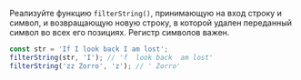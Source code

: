 
Реализуйте функцию `filterString()`, принимающую на вход строку и символ, и возвращающую новую строку, в которой удален переданный символ во всех его позициях. Регистр символов важен.

```javascript
const str = 'If I look back I am lost';
filterString(str, 'I'); // 'f  look back  am lost'
filterString('zz Zorro', 'z'); // ' Zorro'
```

